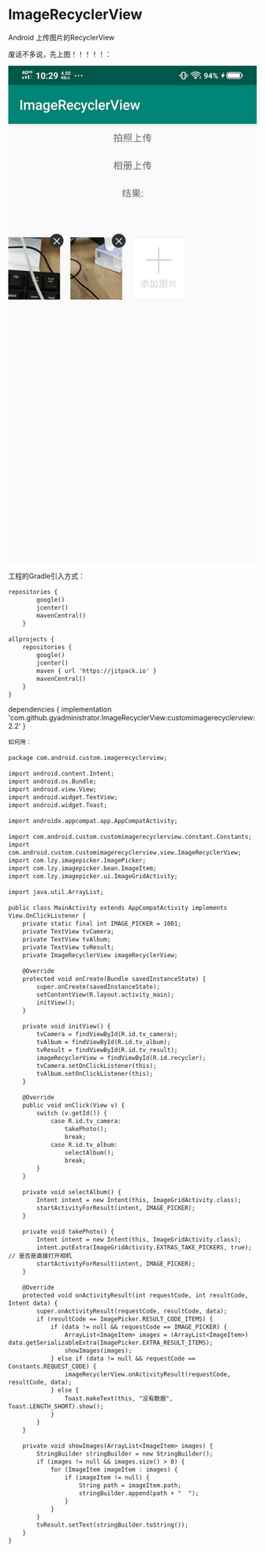 # ImageRecyclerView
Android 上传图片的RecyclerView

废话不多说，先上图！！！！！：

![image](https://github.com/gyadministrator/ImageRecyclerView/blob/master/images/spot.jpg)

工程的Gradle引入方式：

    repositories {
            google()
            jcenter()
            mavenCentral()
        }

    allprojects {
        repositories {
            google()
            jcenter()
            maven { url 'https://jitpack.io' }
            mavenCentral()
        }
    }

  dependencies {
		    implementation 'com.github.gyadministrator.ImageRecyclerView:customimagerecyclerview:2.2'
	}


	如何用：

	package com.android.custom.imagerecyclerview;

    import android.content.Intent;
    import android.os.Bundle;
    import android.view.View;
    import android.widget.TextView;
    import android.widget.Toast;

    import androidx.appcompat.app.AppCompatActivity;

    import com.android.custom.customimagerecyclerview.constant.Constants;
    import com.android.custom.customimagerecyclerview.view.ImageRecyclerView;
    import com.lzy.imagepicker.ImagePicker;
    import com.lzy.imagepicker.bean.ImageItem;
    import com.lzy.imagepicker.ui.ImageGridActivity;

    import java.util.ArrayList;

    public class MainActivity extends AppCompatActivity implements View.OnClickListener {
        private static final int IMAGE_PICKER = 1001;
        private TextView tvCamera;
        private TextView tvAlbum;
        private TextView tvResult;
        private ImageRecyclerView imageRecyclerView;

        @Override
        protected void onCreate(Bundle savedInstanceState) {
            super.onCreate(savedInstanceState);
            setContentView(R.layout.activity_main);
            initView();
        }

        private void initView() {
            tvCamera = findViewById(R.id.tv_camera);
            tvAlbum = findViewById(R.id.tv_album);
            tvResult = findViewById(R.id.tv_result);
            imageRecyclerView = findViewById(R.id.recycler);
            tvCamera.setOnClickListener(this);
            tvAlbum.setOnClickListener(this);
        }

        @Override
        public void onClick(View v) {
            switch (v.getId()) {
                case R.id.tv_camera:
                    takePhoto();
                    break;
                case R.id.tv_album:
                    selectAlbum();
                    break;
            }
        }

        private void selectAlbum() {
            Intent intent = new Intent(this, ImageGridActivity.class);
            startActivityForResult(intent, IMAGE_PICKER);
        }

        private void takePhoto() {
            Intent intent = new Intent(this, ImageGridActivity.class);
            intent.putExtra(ImageGridActivity.EXTRAS_TAKE_PICKERS, true); // 是否是直接打开相机
            startActivityForResult(intent, IMAGE_PICKER);
        }

        @Override
        protected void onActivityResult(int requestCode, int resultCode, Intent data) {
            super.onActivityResult(requestCode, resultCode, data);
            if (resultCode == ImagePicker.RESULT_CODE_ITEMS) {
                if (data != null && requestCode == IMAGE_PICKER) {
                    ArrayList<ImageItem> images = (ArrayList<ImageItem>) data.getSerializableExtra(ImagePicker.EXTRA_RESULT_ITEMS);
                    showImages(images);
                } else if (data != null && requestCode == Constants.REQUEST_CODE) {
                    imageRecyclerView.onActivityResult(requestCode, resultCode, data);
                } else {
                    Toast.makeText(this, "没有数据", Toast.LENGTH_SHORT).show();
                }
            }
        }

        private void showImages(ArrayList<ImageItem> images) {
            StringBuilder stringBuilder = new StringBuilder();
            if (images != null && images.size() > 0) {
                for (ImageItem imageItem : images) {
                    if (imageItem != null) {
                        String path = imageItem.path;
                        stringBuilder.append(path + "  ");
                    }
                }
            }
            tvResult.setText(stringBuilder.toString());
        }
    }



